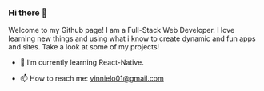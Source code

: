 ### Hi there 👋

Welcome to my Github page! I am a Full-Stack Web Developer. I love learning new things and using what i know to create dynamic and fun apps and sites. Take a look at some of my projects!

- 🌱 I’m currently learning React-Native.

- 📫 How to reach me: vinnielo01@gmail.com

<!--
**vinnielo/vinnielo** is a ✨ _special_ ✨ repository because its `README.md` (this file) appears on your GitHub profile.

Here are some ideas to get you started:

- 🔭 I’m currently working on ...
- 🌱 I’m currently learning ...
- 👯 I’m looking to collaborate on ...
- 🤔 I’m looking for help with ...
- 💬 Ask me about ...
- 📫 How to reach me: vinnielo01@gmail.com
- 😄 Pronouns: ...
- ⚡ Fun fact: ...
-->
